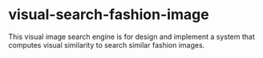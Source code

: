 # visual-search-fashion-image
This visual image search engine is for  design and implement a system that computes visual similarity to search similar fashion images.
